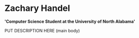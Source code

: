 # Zachary Handel
**'Computer Science Student at the University of North Alabama'**

PUT DESCRIPTION HERE (main body)


<!---
ZacharyHandel/ZacharyHandel is a ✨ special ✨ repository because its `README.md` (this file) appears on your GitHub profile.
You can click the Preview link to take a look at your changes.
--->
